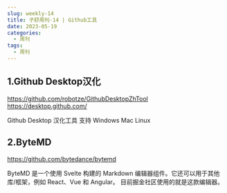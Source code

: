 ```yaml
---
slug: weekly-14
title: 子舒周刊-14 | Github工具
date: 2023-05-19
categories:
  - 周刊
tags:
  - 周刊
---
```


## 1.Github Desktop汉化
https://github.com/robotze/GithubDesktopZhTool
https://desktop.github.com/

Github Desktop 汉化工具 支持 Windows Mac Linux

## 2.ByteMD
https://github.com/bytedance/bytemd

ByteMD 是一个使用 Svelte 构建的 Markdown 编辑器组件。它还可以用于其他库/框架，例如 React、Vue 和 Angular。
目前掘金社区使用的就是这款编辑器。
